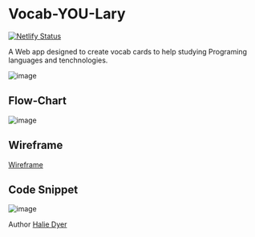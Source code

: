 # Vocab-YOU-Lary

[![Netlify Status](https://api.netlify.com/api/v1/badges/8f8e8f15-53e1-4a5f-9444-e378e0f7b5cd/deploy-status)](https://app.netlify.com/sites/vocab-you-lary-hld/deploys)

A Web app designed to create vocab cards to help studying Programing languages and tenchnologies.

![image](https://user-images.githubusercontent.com/86806913/132958721-8b9d0a07-8b51-48e6-81b1-7e3adf29d639.png)

## Flow-Chart
![image](https://user-images.githubusercontent.com/86806913/132958506-b7200a38-ff07-40f7-8636-52c837e38fde.png)

## Wireframe
[Wireframe](https://www.figma.com/file/IW4jF3GnzCFLYbEXlgFNIZ/MVP?node-id=0%3A1)

## Code Snippet

![image](https://user-images.githubusercontent.com/86806913/132958593-f9eed7e4-920e-43d0-a5bb-9d2867bbec4a.png)

Author
[Halie Dyer](https://github.com/DyerHL)
